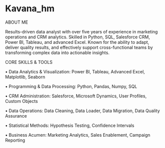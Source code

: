 # Kavana_hm

ABOUT ME

Results-driven data analyst with over five years of experience in marketing operations and CRM analytics. 
Skilled in Python, SQL, Salesforce CRM, Power BI, Tableau, and advanced Excel. Known for the ability to adapt, deliver quality results, 
and effectively support cross-functional teams by transforming complex data into actionable insights.


CORE SKILLS & TOOLS

• Data Analytics & Visualization: Power BI, Tableau, Advanced Excel, Matplotlib, Seaborn

• Programming & Data Processing: Python, Pandas, Numpy, SQL

•	CRM Administration: Salesforce, Microsoft Dynamics, User Profiles, Custom Objects

•	Data Operations: Data Cleaning, Data Loader, Data Migration, Data Quality Assurance

•	Statistical Methods: Hypothesis Testing, Confidence Intervals

•	Business Acumen: Marketing Analytics, Sales Enablement, Campaign Reporting

